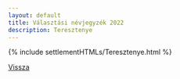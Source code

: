 ```yaml
---
layout: default
title: Választási névjegyzék 2022
description: Teresztenye
---
```


{% include settlementHTMLs/Teresztenye.html %}

[Vissza](./)
